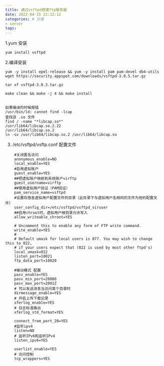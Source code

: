 ```yaml
---
title: 通过vsftpd搭建ftp服务器
date: 2022-04-15 22:12:12
categories: # 分类
- server
tags:
---
```


1.yum 安装

    yum install vsftpd


2.编译安装

    yum -y install epel-release && yum -y install pam pam-devel db4-utils
    wget https://security.appspot.com/downloads/vsftpd-3.0.5.tar.gz

    tar xf vsftpd-3.0.3.tar.gz
    
    make clean && make -j 4 && make install


    如果编译的时候报错
    /usr/bin/ld: cannot find -lcap
    查找该 .so 文件
    find / -name "*libcap.so*"
    /usr/lib64/libcap.so.2.22
    /usr/lib64/libcap.so.2
    ln -sv /usr/lib64/libcap.so.2 /usr/lib64/libcap.so

3. /etc/vsftpd/vsftp.conf  配置文件
```
    #关闭匿名访问
    anonymous_enable=NO    
    local_enable=YES
    #启用虚拟账户
    guest_enable=YES
    ##把虚拟账户映射到系统账户virftp
    guest_username=virftp
    ##使用虚拟用户验证（PAM验证）
    pam_service_name=vsftpd
    #设置存放各虚拟用户配置文件的目录（此目录下与虚拟用户名相同的文件为他的配置文件）
    user_config_dir=/etc/vsftpd/vsftpd_viruser
    ##启用chroot时，虚拟用户根目录允许写入
    allow_writeable_chroot=YES
    
    # Uncomment this to enable any form of FTP write command.
    write_enable=YES
    #
    # Default umask for local users is 077. You may wish to change this to 022,
    # if your users expect that (022 is used by most other ftpd's)
    local_umask=022
    listen_port=10021
    ftp_data_port=10020
    
    #被动模式 配置
    pasv_enable=YES
    pasv_min_port=20000
    pasv_max_port=2001Z 
    # 可以发送消息当访问某个目录时
    dirmessage_enable=YES
    # 开启上传下载记录
    xferlog_enable=YES
    # 日志标准输出
    xferlog_std_format=YES
    
    connect_from_port_20=YES
    #监听ipv4
    listen=NO
    # 监听IPv6和监听IPv4
    listen_ipv6=YES

    userlist_enable=YES
    # 访问控制
    tcp_wrappers=YES
```





